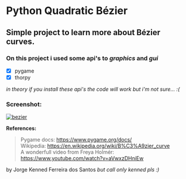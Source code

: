 # Python Quadratic Bézier
## Simple project to learn more about Bézier curves.
### On this project i used some api's to *graphics* and *gui*
- [x] pygame
- [x] thorpy

*in theory if you install these api's the code will work but i'm not sure... :(*

### Screenshot:
<a href="https://imgbb.com/"><img src="https://i.ibb.co/KcZj925/bezier.png" alt="bezier" border="0"></a>

**References:**
> Pygame docs: https://www.pygame.org/docs/
> \
> Wikipedia: https://en.wikipedia.org/wiki/B%C3%A9zier_curve
> \
> A wonderfull video from Freya Holmér: https://www.youtube.com/watch?v=aVwxzDHniEw


by Jorge Kenned Ferreira dos Santos *but call only kenned pls :)*
